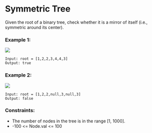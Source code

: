 # Symmetric Tree

Given the root of a binary tree, check whether it is a mirror of itself (i.e., symmetric around its center).

 

### Example 1:
![](https://assets.leetcode.com/uploads/2021/02/19/symtree1.jpg)
```
Input: root = [1,2,2,3,4,4,3]
Output: true
```
### Example 2:
![](https://assets.leetcode.com/uploads/2021/02/19/symtree1.jpg)
```
Input: root = [1,2,2,null,3,null,3]
Output: false
```

### Constraints:

- The number of nodes in the tree is in the range [1, 1000].
- -100 <= Node.val <= 100
